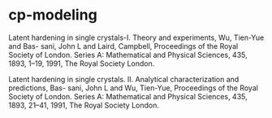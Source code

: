 # cp-modeling
Latent hardening in single crystals-I. Theory and experiments, Wu, Tien-Yue and Bas-
sani, John L and Laird, Campbell, Proceedings of the Royal Society of London. Series A:
Mathematical and Physical Sciences, 435, 1893, 1–19, 1991, The Royal Society London.

Latent hardening in single crystals. II. Analytical characterization and predictions, Bas-
sani, John L and Wu, Tien-Yue, Proceedings of the Royal Society of London. Series A:
Mathematical and Physical Sciences, 435, 1893, 21–41, 1991, The Royal Society London.
